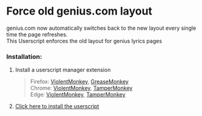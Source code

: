 # Force old genius.com layout
genius.com now automatically switches back to the new layout every single time the page refreshes.  
This Userscript enforces the old layout for genius lyrics pages

### Installation:
1. Install a userscript manager extension
    > Firefox: [ViolentMonkey](https://addons.mozilla.org/en-US/firefox/addon/violentmonkey/), [GreaseMonkey](https://addons.mozilla.org/en-US/firefox/addon/greasemonkey/)  
    > Chrome: [ViolentMonkey](https://chrome.google.com/webstore/detail/violentmonkey/jinjaccalgkegednnccohejagnlnfdag), [TamperMonkey](https://chrome.google.com/webstore/detail/tampermonkey/dhdgffkkebhmkfjojejmpbldmpobfkfo)  
    > Edge: [ViolentMonkey](https://microsoftedge.microsoft.com/addons/detail/violentmonkey/eeagobfjdenkkddmbclomhiblgggliao), [TamperMonkey](https://microsoftedge.microsoft.com/addons/detail/tampermonkey/iikmkjmpaadaobahmlepeloendndfphd)
2. [Click here to install the userscript](https://raw.githubusercontent.com/Sv443/force-genius-old-layout/main/force-genius-old-layout.user.js)
